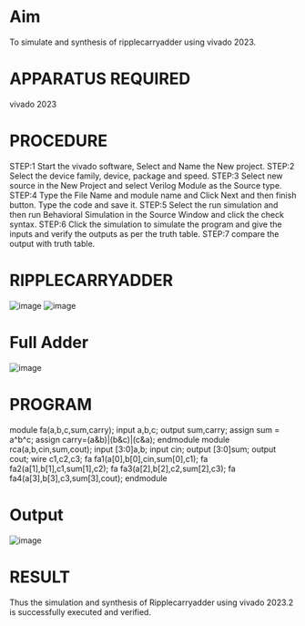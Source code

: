 # Aim
To simulate and synthesis of ripplecarryadder using vivado 2023.
# APPARATUS REQUIRED
vivado 2023
# PROCEDURE
STEP:1 Start the vivado software, Select and Name the New project. STEP:2 Select the device family, device, package and speed. STEP:3 Select new source in the New Project and select Verilog Module as the Source type. STEP:4 Type the File Name and module name and Click Next and then finish button. Type the code and save it. STEP:5 Select the run simulation and then run Behavioral Simulation in the Source Window and click the check syntax. STEP:6 Click the simulation to simulate the program and give the inputs and verify the outputs as per the truth table. STEP:7 compare the output with truth table.
# RIPPLECARRYADDER
![image](https://github.com/RESMIRNAIR/RIPPLECARRYADDER/assets/154305926/62459000-90cb-4c43-a221-7b8cf1d419b0)
![image](https://github.com/RESMIRNAIR/RIPPLECARRYADDER/assets/154305926/24ea1940-0b55-4f8a-be6a-a7ac5daf2919)
# Full Adder
![image](https://github.com/RESMIRNAIR/RIPPLECARRYADDER/assets/154305926/3208d46f-2fd4-4d6a-987f-63102c173ca0)
# PROGRAM
module fa(a,b,c,sum,carry); input a,b,c; output sum,carry; assign sum = a^b^c; assign carry=(a&b)|(b&c)|(c&a); endmodule module rca(a,b,cin,sum,cout); input [3:0]a,b; input cin; output [3:0]sum; output cout; wire c1,c2,c3; fa fa1(a[0],b[0],cin,sum[0],c1); fa fa2(a[1],b[1],c1,sum[1],c2); fa fa3(a[2],b[2],c2,sum[2],c3); fa fa4(a[3],b[3],c3,sum[3],cout); endmodule
# Output
![image](https://github.com/RESMIRNAIR/RIPPLECARRYADDER/assets/164855485/1818c794-a754-412d-9537-1147153cfae4)
# RESULT
Thus the simulation and synthesis of Ripplecarryadder using vivado 2023.2 is successfully executed and verified.
